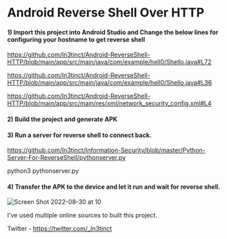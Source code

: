 # Android Reverse Shell Over HTTP

#### 1) Import this project into Android Studio and Change the below lines for configuring your hostname to get reverse shell
 
 https://github.com/In3tinct/Android-ReverseShell-HTTP/blob/main/app/src/main/java/com/example/hell0/Shello.java#L72

 https://github.com/In3tinct/Android-ReverseShell-HTTP/blob/main/app/src/main/java/com/example/hell0/Shello.java#L36

 https://github.com/In3tinct/Android-ReverseShell-HTTP/blob/main/app/src/main/res/xml/network_security_config.xml#L4

#### 2) Build the project and generate APK

#### 3) Run a server for reverse shell to connect back.
https://github.com/In3tinct/Information-Security/blob/master/Python-Server-For-ReverseShell/pythonserver.py

python3 pythonserver.py

#### 4) Transfer the APK to the device and let it run and wait for reverse shell.

![Screen Shot 2022-08-30 at 10](https://user-images.githubusercontent.com/18059590/187598627-a6835a6e-c8b3-40b7-a5eb-62aa3459b46a.png)

I've used multiple online sources to built this project.

Twitter - https://twitter.com/_In3tinct


